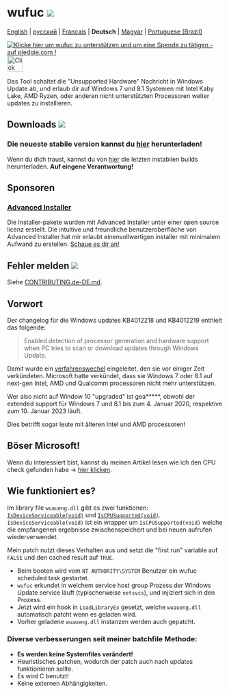 # wufuc [![](https://ci.appveyor.com/api/projects/status/0s2unkpokttyslf0?svg=true)](https://ci.appveyor.com/project/zeffy/wufuc)

[English](README.md) | [русский](README.ru-RU.md) | [Français](README.fr-FR.md) | **Deutsch** | [Magyar](README.hu-HU.md) | [Portuguese (Brazil)](README.pt-BR.md)

[![Klicke hier um wufuc zu unterstützen und um eine Spende zu tätigen - auf pledgie.com !](https://pledgie.com/campaigns/34055.png)](https://pledgie.com/campaigns/34055) <a href='https://gratipay.com/wufuc/'><img height=37 alt='Click here to tip wufuc on Gratipay!' src='https://cdn.rawgit.com/zeffy/gratipay-badge/master/dist/gratipay.svg' /></a>

Das Tool schaltet die "Unsupported Hardware" Nachricht in Windows Update ab, und erlaub dir auf Windows 7 und 8.1 Systemen mit Intel Kaby Lake, AMD Ryzen, oder anderen nicht unterstützten Processoren weiter updates zu installieren.

## Downloads [![](https://img.shields.io/github/downloads/zeffy/wufuc/total.svg)](../../releases)

### Die neueste stabile version kannst du [hier](../../releases/latest) herunterladen!

Wenn du dich traust, kannst du von [hier](https://ci.appveyor.com/project/zeffy/wufuc) die letzten instabilen builds herunterladen. **Auf eingene Verantwortung!**

## Sponsoren

### [Advanced Installer](http://www.advancedinstaller.com/)
Die Installer-pakete wurden mit Advanced Installer unter einer open source licenz erstellt. Die intuitive und freundliche benutzeroberfläche von Advanced Installer hat mir erlaubt einenvollwertigen installer mit minimalem Aufwand zu erstellen. [Schaue es dir an!](http://www.advancedinstaller.com/)

## Fehler melden [![](https://isitmaintained.com/badge/resolution/zeffy/wufuc.svg)](https://isitmaintained.com/project/zeffy/wufuc)

Siehe [CONTRIBUTING.de-DE.md](CONTRIBUTING.de-DE.md).

## Vorwort

Der changelog für die Windows updates KB4012218 und KB4012219 enthielt das folgende:

> Enabled detection of processor generation and hardware support when PC tries to scan or download updates through Windows Update.

Damit wurde ein [verfahrenswechel](https://blogs.windows.com/windowsexperience/2016/01/15/windows-10-embracing-silicon-innovation/) eingeleitet, den sie vor einiger Zeit verkündeten. Microsoft hatte verkündet, dass sie Windows 7 oder 8.1 auf next-gen Intel, AMD und Qualcomm processoren nicht mehr unterstützen.

Wer also nicht auf Window 10 "upgraded" ist gea*****, obwohl der extended support für Windows 7 und 8.1 bis zum 4. Januar 2020, respektive zum 10. Januar 2023 läuft.

Dies betrifft sogar leute mit älteren Intel und AMD processoren!

## Böser Microsoft!

Wenn du interessiert bist, kannst du meinen Artikel lesen wie ich den CPU check gefunden habe -> [hier klicken](../../tree/old-kb4012218-19).

## Wie funktioniert es?

Im library file `wuaueng.dll` gibt es zwei funktionen: [`IsDeviceServiceable(void)`](https://gist.github.com/zeffy/e5ec266952932bc905eb0cbc6ed72185) und [`IsCPUSupported(void)`](https://gist.github.com/zeffy/1a8f8984d2bec97ae24af63a76278694). `IsDeviceServiceable(void)` ist ein wrapper um `IsCPUSupported(void)` welche die empfangenen ergebnisse zwischenspeichert und bei neuen aufrufen wiederverwendet.

Mein patch nutzt dieses Verhalten aus und setzt die "first run" variable auf `FALSE` und den cached result auf `TRUE`.

- Beim booten wird vom `NT AUTHORITY\SYSTEM` Benutzer ein wufuc scheduled task gestartet.
- `wufuc` erkundet in welchem service host group Prozess der Windows Update service läuft (typischerweise `netsvcs`), und injiziert sich in den Prozess.
- Jetzt wird ein hook in `LoadLibraryEx` gesetzt, welche `wuaueng.dll` automatisch patcht wenn es geladen wird.
- Vorher geladene `wuaueng.dll` instanzen werden auch gepatcht.

### Diverse verbesserungen seit meiner batchfile Methode:

- **Es werden keine Systemfiles verändert!**
- Heuristisches patchen, wodurch der patch auch nach updates funktionieren sollte.
- Es wird C benutzt!
- Keine externen Abhängigkeiten.
